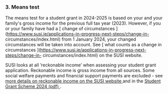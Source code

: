 ###  3\. Means test

The means test for a student grant in 2024-2025 is based on your and your
family's gross income for the previous full tax year (2023). However, if you
or your family have had a [ change of circumstances
](https://www.susi.ie/applications-in-progress-next-steps/change-in-
circumstances/index.html) from 1 January 2024, your changed circumstances will
be taken into account. See [ what counts as a change in circumstances
](https://www.susi.ie/applications-in-progress-next-steps/change-in-
circumstances/index.html) on the SUSI website.

SUSI looks at all ’reckonable income’ when assessing your student grant
application. Reckonable income is gross income from all sources. Some social
welfare payments and financial support payments are excluded - see [ more
details on reckonable income on the SUSI website
](https://www.susi.ie/eligibility-criteria/income/index.html) and in the [
Student Grant Scheme 2024 (pdf)
](https://www.irishstatutebook.ie/eli/2024/si/103/made/en/pdf) .
